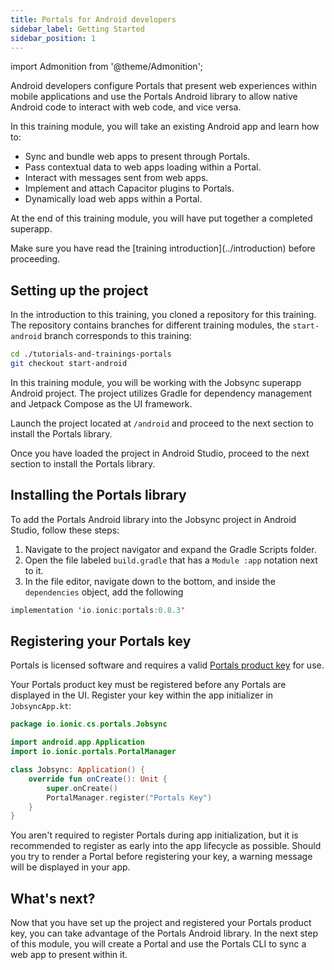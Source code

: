 ```yaml
---
title: Portals for Android developers
sidebar_label: Getting Started
sidebar_position: 1
---
```


import Admonition from '@theme/Admonition';

Android developers configure Portals that present web experiences within mobile applications and use the Portals Android library to allow native Android code to interact with web code, and vice versa. 

In this training module, you will take an existing Android app and learn how to:

- Sync and bundle web apps to present through Portals.
- Pass contextual data to web apps loading within a Portal.
- Interact with messages sent from web apps.
- Implement and attach Capacitor plugins to Portals.
- Dynamically load web apps within a Portal. 

At the end of this training module, you will have put together a completed superapp.

<Admonition type="note">
Make sure you have read the [training introduction](../introduction) before proceeding. 
</Admonition>

## Setting up the project

In the introduction to this training, you cloned a repository for this training. The repository contains branches for different training modules, the `start-android` branch corresponds to this training:

```bash terminal
cd ./tutorials-and-trainings-portals
git checkout start-android
```

In this training module, you will be working with the Jobsync superapp Android project. The project utilizes Gradle for dependency management and Jetpack Compose as the UI framework.

Launch the project located at `/android` and proceed to the next section to install the Portals library.

Once you have loaded the project in Android Studio, proceed to the next section to install the Portals library.

## Installing the Portals library

To add the Portals Android library into the Jobsync project in Android Studio, follow these steps:

1. Navigate to the project navigator and expand the Gradle Scripts folder.
2. Open the file labeled `build.gradle` that has a `Module :app` notation next to it.
3. In the file editor, navigate down to the bottom, and inside the `dependencies` object, add the following

```kotlin build.gradle
implementation 'io.ionic:portals:0.8.3'
```

## Registering your Portals key

Portals is licensed software and requires a valid <a href="https://ionic.io/docs/portals/getting-started#using-your-product-key" target="_blank">Portals product key</a> for use. 

Your Portals product key must be registered before any Portals are displayed in the UI. Register your key within the app initializer in `JobsyncApp.kt`:

```kotlin JobsyncApp.kt focus=4,7:10
package io.ionic.cs.portals.Jobsync

import android.app.Application
import io.ionic.portals.PortalManager

class Jobsync: Application() {
    override fun onCreate(): Unit {
        super.onCreate()
        PortalManager.register("Portals Key")
    }
}
```

You aren't required to register Portals during app initialization, but it is recommended to register as early into the app lifecycle as possible. Should you try to render a Portal before registering your key, a warning message will be displayed in your app. 

## What's next?

Now that you have set up the project and registered your Portals product key, you can take advantage of the Portals Android library. In the next step of this module, you will create a Portal and use the Portals CLI to sync a web app to present within it.

